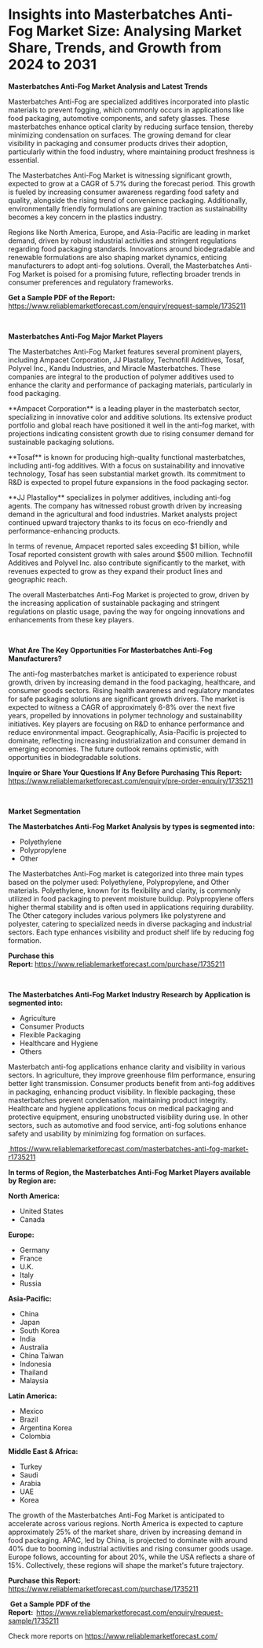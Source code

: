 <p><h1>Insights into Masterbatches Anti-Fog Market Size: Analysing Market Share, Trends, and Growth from 2024 to 2031</h1></p><p><strong>Masterbatches Anti-Fog Market Analysis and Latest Trends</strong></p>
<p><p>Masterbatches Anti-Fog are specialized additives incorporated into plastic materials to prevent fogging, which commonly occurs in applications like food packaging, automotive components, and safety glasses. These masterbatches enhance optical clarity by reducing surface tension, thereby minimizing condensation on surfaces. The growing demand for clear visibility in packaging and consumer products drives their adoption, particularly within the food industry, where maintaining product freshness is essential.</p><p>The Masterbatches Anti-Fog Market is witnessing significant growth, expected to grow at a CAGR of 5.7% during the forecast period. This growth is fueled by increasing consumer awareness regarding food safety and quality, alongside the rising trend of convenience packaging. Additionally, environmentally friendly formulations are gaining traction as sustainability becomes a key concern in the plastics industry. </p><p>Regions like North America, Europe, and Asia-Pacific are leading in market demand, driven by robust industrial activities and stringent regulations regarding food packaging standards. Innovations around biodegradable and renewable formulations are also shaping market dynamics, enticing manufacturers to adopt anti-fog solutions. Overall, the Masterbatches Anti-Fog Market is poised for a promising future, reflecting broader trends in consumer preferences and regulatory frameworks.</p></p>
<p><strong>Get a Sample PDF of the Report:&nbsp;</strong> <a href="https://www.reliablemarketforecast.com/enquiry/request-sample/1735211?utm_campaign=1743&utm_medium=2&utm_source=Github&utm_content=ia&utm_term=27122024&utm_id=masterbatches-anti-fog">https://www.reliablemarketforecast.com/enquiry/request-sample/1735211</a></p>
<p>&nbsp;</p>
<p><strong>Masterbatches Anti-Fog Major Market Players</strong></p>
<p><p>The Masterbatches Anti-Fog Market features several prominent players, including Ampacet Corporation, JJ Plastalloy, Technofill Additives, Tosaf, Polyvel Inc., Kandu Industries, and Miracle Masterbatches. These companies are integral to the production of polymer additives used to enhance the clarity and performance of packaging materials, particularly in food packaging.</p><p>**Ampacet Corporation** is a leading player in the masterbatch sector, specializing in innovative color and additive solutions. Its extensive product portfolio and global reach have positioned it well in the anti-fog market, with projections indicating consistent growth due to rising consumer demand for sustainable packaging solutions.</p><p>**Tosaf** is known for producing high-quality functional masterbatches, including anti-fog additives. With a focus on sustainability and innovative technology, Tosaf has seen substantial market growth. Its commitment to R&D is expected to propel future expansions in the food packaging sector.</p><p>**JJ Plastalloy** specializes in polymer additives, including anti-fog agents. The company has witnessed robust growth driven by increasing demand in the agricultural and food industries. Market analysts project continued upward trajectory thanks to its focus on eco-friendly and performance-enhancing products.</p><p>In terms of revenue, Ampacet reported sales exceeding $1 billion, while Tosaf reported consistent growth with sales around $500 million. Technofill Additives and Polyvel Inc. also contribute significantly to the market, with revenues expected to grow as they expand their product lines and geographic reach. </p><p>The overall Masterbatches Anti-Fog Market is projected to grow, driven by the increasing application of sustainable packaging and stringent regulations on plastic usage, paving the way for ongoing innovations and enhancements from these key players.</p></p>
<p>&nbsp;</p>
<p><strong>What Are The Key Opportunities For Masterbatches Anti-Fog Manufacturers?</strong></p>
<p><p>The anti-fog masterbatches market is anticipated to experience robust growth, driven by increasing demand in the food packaging, healthcare, and consumer goods sectors. Rising health awareness and regulatory mandates for safe packaging solutions are significant growth drivers. The market is expected to witness a CAGR of approximately 6-8% over the next five years, propelled by innovations in polymer technology and sustainability initiatives. Key players are focusing on R&D to enhance performance and reduce environmental impact. Geographically, Asia-Pacific is projected to dominate, reflecting increasing industrialization and consumer demand in emerging economies. The future outlook remains optimistic, with opportunities in biodegradable solutions.</p></p>
<p><strong>Inquire or Share Your Questions If Any Before Purchasing This Report:</strong> <a href="https://www.reliablemarketforecast.com/enquiry/pre-order-enquiry/1735211?utm_campaign=1743&utm_medium=2&utm_source=Github&utm_content=ia&utm_term=27122024&utm_id=masterbatches-anti-fog">https://www.reliablemarketforecast.com/enquiry/pre-order-enquiry/1735211</a></p>
<p>&nbsp;</p>
<p><strong>Market Segmentation</strong></p>
<p><strong>The Masterbatches Anti-Fog Market Analysis by types is segmented into:</strong></p>
<p><ul><li>Polyethylene</li><li>Polypropylene</li><li>Other</li></ul></p>
<p><p>The Masterbatches Anti-Fog market is categorized into three main types based on the polymer used: Polyethylene, Polypropylene, and Other materials. Polyethylene, known for its flexibility and clarity, is commonly utilized in food packaging to prevent moisture buildup. Polypropylene offers higher thermal stability and is often used in applications requiring durability. The Other category includes various polymers like polystyrene and polyester, catering to specialized needs in diverse packaging and industrial sectors. Each type enhances visibility and product shelf life by reducing fog formation.</p></p>
<p><strong>Purchase this Report:&nbsp;</strong><a href="https://www.reliablemarketforecast.com/purchase/1735211?utm_campaign=1743&utm_medium=2&utm_source=Github&utm_content=ia&utm_term=27122024&utm_id=masterbatches-anti-fog">https://www.reliablemarketforecast.com/purchase/1735211</a></p>
<p>&nbsp;</p>
<p><strong>The Masterbatches Anti-Fog Market Industry Research by Application is segmented into:</strong></p>
<p><ul><li>Agriculture</li><li>Consumer Products</li><li>Flexible Packaging</li><li>Healthcare and Hygiene</li><li>Others</li></ul></p>
<p><p>Masterbatch anti-fog applications enhance clarity and visibility in various sectors. In agriculture, they improve greenhouse film performance, ensuring better light transmission. Consumer products benefit from anti-fog additives in packaging, enhancing product visibility. In flexible packaging, these masterbatches prevent condensation, maintaining product integrity. Healthcare and hygiene applications focus on medical packaging and protective equipment, ensuring unobstructed visibility during use. In other sectors, such as automotive and food service, anti-fog solutions enhance safety and usability by minimizing fog formation on surfaces.</p></p>
<p><a href="https://www.reliablemarketforecast.com/masterbatches-anti-fog-market-r1735211?utm_campaign=1743&utm_medium=2&utm_source=Github&utm_content=ia&utm_term=27122024&utm_id=masterbatches-anti-fog">&nbsp;https://www.reliablemarketforecast.com/masterbatches-anti-fog-market-r1735211</a></p>
<p><strong>In terms of Region, the Masterbatches Anti-Fog Market Players available by Region are:</strong></p>
<p>
    <p> <strong> North America: </strong>
        <ul>
            <li>United States</li>
            <li>Canada</li>
        </ul>
        </p> 
    <p> <strong> Europe: </strong>
        <ul>
            <li>Germany</li>
            <li>France</li>
            <li>U.K.</li>
            <li>Italy</li>
            <li>Russia</li>
        </ul>
        </p> 
    <p> <strong> Asia-Pacific: </strong>
        <ul>
            <li>China</li>
            <li>Japan</li>
            <li>South Korea</li>
            <li>India</li>
            <li>Australia</li>
            <li>China Taiwan</li>
            <li>Indonesia</li>
            <li>Thailand</li>
            <li>Malaysia</li>
        </ul>
        </p> 
    <p> <strong> Latin America: </strong>
        <ul>
            <li>Mexico</li>
            <li>Brazil</li>
            <li>Argentina Korea</li>
            <li>Colombia</li>
        </ul>
        </p> 
    <p> <strong> Middle East & Africa: </strong>
        <ul>
            <li>Turkey</li>
            <li>Saudi</li>
            <li>Arabia</li>
            <li>UAE</li>
            <li>Korea</li>
        </ul>
    </p>
    </p>
<p><p>The growth of the Masterbatches Anti-Fog Market is anticipated to accelerate across various regions. North America is expected to capture approximately 25% of the market share, driven by increasing demand in food packaging. APAC, led by China, is projected to dominate with around 40% due to booming industrial activities and rising consumer goods usage. Europe follows, accounting for about 20%, while the USA reflects a share of 15%. Collectively, these regions will shape the market's future trajectory.</p></p>
<p><strong>Purchase this Report: </strong><a href="https://www.reliablemarketforecast.com/purchase/1735211?utm_campaign=1743&utm_medium=2&utm_source=Github&utm_content=ia&utm_term=27122024&utm_id=masterbatches-anti-fog">https://www.reliablemarketforecast.com/purchase/1735211</a></p>
<p>&nbsp;<strong>Get a Sample PDF of the Report:&nbsp;&nbsp;</strong><a href="https://www.reliablemarketforecast.com/enquiry/request-sample/1735211?utm_campaign=1743&utm_medium=2&utm_source=Github&utm_content=ia&utm_term=27122024&utm_id=masterbatches-anti-fog">https://www.reliablemarketforecast.com/enquiry/request-sample/1735211</a></p>
<p><strong></strong></p>
<p>Check more reports on <a href="https://www.reliablemarketforecast.com/?utm_campaign=1743&utm_medium=2&utm_source=Github&utm_content=ia&utm_term=27122024&utm_id=masterbatches-anti-fog">https://www.reliablemarketforecast.com/</a></p>
